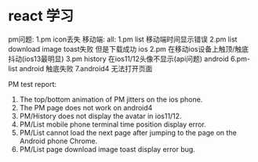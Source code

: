 # react 学习

pm问题:
1.pm icon丢失
移动端:
all:
1.pm list 移动端时间显示错误
2.pm list download image toast失败 但是下载成功
ios
2.pm 在移动ios设备上触顶/触底抖动(ios13最明显)
3.pm history 在ios11/12头像不显示(api问题)
android
6.pm-list android 触底失败
7.android4 无法打开页面


PM test report:
1. The top/bottom animation of PM jitters on the ios phone.
2. The PM page does not work on android4
3. PM/History does not display the avatar in ios11/12.
4. PM/List mobile phone terminal time position display error.
5. PM/List cannot load the next page after jumping to the page on the Android phone Chrome.
6. PM/List page download image toast display error bug.